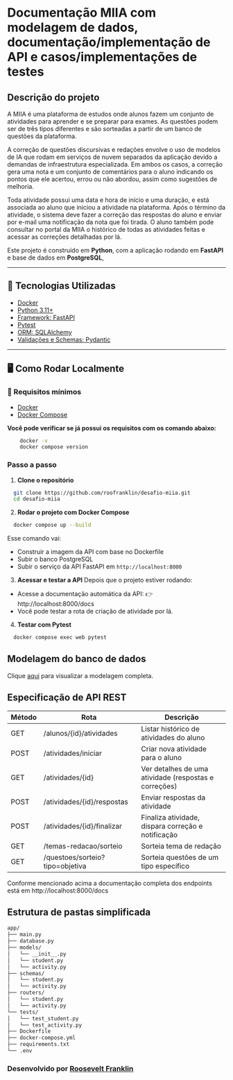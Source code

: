 # Documentação MIIA com modelagem de dados, documentação/implementação de API e casos/implementações de testes 

## Descrição do projeto

A MIIA é uma plataforma de estudos onde alunos fazem um conjunto de atividades para aprender e se preparar para exames. As questões podem ser de três tipos diferentes e são sorteadas a partir de um banco de questões da plataforma. 

A correção de questões discursivas e redações envolve o uso de modelos de IA que rodam em serviços de nuvem separados da aplicação devido a demandas de infraestrutura especializada. Em ambos os casos, a correção gera uma nota e um conjunto de comentários para o aluno indicando os pontos que ele acertou, errou ou não abordou, assim como sugestões de melhoria.

Toda atividade possui uma data e hora de início e uma duração, e está associada ao aluno que iniciou a atividade na plataforma. Após o término da atividade, o sistema deve fazer a correção das respostas do aluno e enviar por e-mail uma notificação da nota que foi tirada. O aluno também pode consultar no portal da MIIA o histórico de todas as atividades feitas e acessar as correções detalhadas por lá.

Este projeto é construído em **Python**, com a aplicação rodando em **FastAPI** e base de dados em **PostgreSQL**,

---

## 🚀 Tecnologias Utilizadas

- [Docker](https://www.docker.com/)
- [Python 3.11+](https://www.python.org/downloads/release/python-3110/)
- [Framework: FastAPI](https://fastapi.tiangolo.com/)
- [Pytest](https://docs.pytest.org/en/stable/)
- [ORM: SQLAlchemy](https://www.sqlalchemy.org/)
- [Validações e Schemas: Pydantic](https://docs.pydantic.dev/latest/)

---

## 🖥️ Como Rodar Localmente

### 🔧 Requisitos mínimos

- [Docker](https://www.docker.com/)
- [Docker Compose](https://docs.docker.com/compose/)

**Você pode verificar se já possui os requisitos com os comando abaixo:**
```bash
    docker -v
    docker compose version
```

### Passo a passo

1. **Clone o repositório**  
```bash
  git clone https://github.com/roofranklin/desafio-miia.git
  cd desafio-miia
```

2. **Rodar o projeto com Docker Compose**
```bash
  docker compose up --build
```
Esse comando vai:
- Construir a imagem da API com base no Dockerfile
- Subir o banco PostgreSQL
- Subir o serviço da API FastAPI em `http://localhost:8000`

3. **Acessar e testar a API**
Depois que o projeto estiver rodando:
- Acesse a documentação automática da API: 👉 http://localhost:8000/docs
- Você pode testar a rota de criação de atividade por lá.

4. **Testar com Pytest**
```bash
  docker compose exec web pytest
```

## Modelagem do banco de dados
Clique [aqui](database-model.md) para visualizar a modelagem completa.

## Especificação de API REST
| Método | Rota                            | Descrição                                             |
|--------|---------------------------------|-------------------------------------------------------|
| GET    | /alunos/{id}/atividades         | Listar histórico de atividades do aluno               |
| POST   | /atividades/iniciar             | Criar nova atividade para o aluno                     |
| GET    | /atividades/{id}                | Ver detalhes de uma atividade (respostas e correções) |
| POST   | /atividades/{id}/respostas      | Enviar respostas da atividade                         |
| POST   | /atividades/{id}/finalizar      | Finaliza atividade, dispara correção e notificação    |
| GET    | /temas-redacao/sorteio          | Sorteia tema de redação                               |
| GET    | /questoes/sorteio?tipo=objetiva | Sorteia questões de um tipo específico                |

Conforme mencionado acima a documentação completa dos endpoints está em http://localhost:8000/docs

## Estrutura de pastas simplificada
```bash
app/
├── main.py
├── database.py
├── models/
│   └── __init__.py
│   └── student.py
│   └── activity.py
├── schemas/
│   └── student.py
│   └── activity.py
├── routers/
│   └── student.py
│   └── activity.py
└── tests/
│   └── test_student.py
│   └── test_activity.py
├── Dockerfile
├── docker-compose.yml
├── requirements.txt
└── .env
```

### Desenvolvido por [Roosevelt Franklin](https://rcode.com.br)
